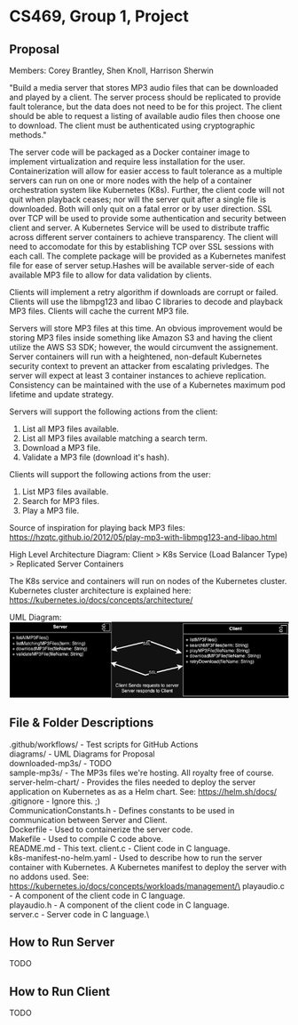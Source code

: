 # CS469, Group 1, Project

## Proposal

Members: Corey Brantley, Shen Knoll, Harrison Sherwin

"Build a media server that stores MP3 audio files that can be downloaded and played by a client. The server process should be replicated to provide fault tolerance, but the data does not need to be for this project. The client should be able to request a listing of available audio files then choose one to download. The client must be authenticated using cryptographic methods."

The server code will be packaged as a Docker container image to implement virtualization and require less installation for the user. Containerization will allow for easier access to fault tolerance as a multiple servers can run on one or more nodes with the help of a container orchestration system like Kubernetes (K8s). Further, the client code will not quit when playback ceases; nor will the server quit after a single file is downloaded. Both will only quit on a fatal error or by user direction.  SSL over TCP will be used to provide some authentication and security between client and server. A Kubernetes Service will be used to distribute traffic across different server containers to achieve transparency. The client will need to accomodate for this by establishing TCP over SSL sessions with each call. The complete package will be provided as a Kubernetes manifest file for ease of server setup.Hashes will be available server-side of each available MP3 file to allow for data validation by clients.

Clients will implement a retry algorithm if downloads are corrupt or failed. Clients will use the libmpg123 and libao C libraries to decode and playback MP3 files. Clients will cache the current MP3 file.

Servers will store MP3 files at this time. An obvious improvement would be storing MP3 files inside something like Amazon S3 and having the client utilize the AWS S3 SDK; however, the would circumvent the assignement. Server containers will run with a heightened, non-default Kubernetes security context to prevent an attacker from escalating privledges.  The server will expect at least 3 container instances to achieve replication. Consistency can be maintained with the use of a Kubernetes maximum pod lifetime and update strategy.

Servers will support the following actions from the client:
1) List all MP3 files available.
2) List all MP3 files available matching a search term.
3) Download a MP3 file.
4) Validate a MP3 file (download it's hash).

Clients will support the following actions from the user:
1) List MP3 files available.
2) Search for MP3 files.
3) Play a MP3 file.

Source of inspiration for playing back MP3 files: https://hzqtc.github.io/2012/05/play-mp3-with-libmpg123-and-libao.html

High Level Architecture Diagram:
Client > K8s Service (Load Balancer Type) > Replicated Server Containers

The K8s service and containers will run on nodes of the Kubernetes cluster. Kubernetes cluster architecture is explained here: https://kubernetes.io/docs/concepts/architecture/

UML Diagram:
![MP3DownloadAndPlay.png](diagrams/MP3DownloadAndPlay.png)

## File & Folder Descriptions
.github/workflows/ - Test scripts for GitHub Actions\
diagrams/ - UML Diagrams for Proposal\
downloaded-mp3s/ - TODO\
sample-mp3s/ - The MP3s files we're hosting. All royalty free of course.\
server-helm-chart/ - Provides the files needed to deploy the server application on Kubernetes as as a Helm chart. See: https://helm.sh/docs/
.gitignore - Ignore this. ;)\
CommunicationConstants.h - Defines constants to be used in communication between Server and Client.\
Dockerfile - Used to containerize the server code.\
Makefile - Used to compile C code above.\
README.md - This text.
client.c - Client code in C language.\
k8s-manifest-no-helm.yaml - Used to describe how to run the server container with Kubernetes. A Kubernetes manifest to deploy the server with no addons used. See: https://kubernetes.io/docs/concepts/workloads/management/\
playaudio.c - A component of the client code in C language.\
playaudio.h - A component of the client code in C language.\
server.c - Server code in C language.\

## How to Run Server

TODO

## How to Run Client

TODO

